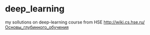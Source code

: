 # deep_learning
my sollutions on deep-learning course from HSE
http://wiki.cs.hse.ru/Основы_глубинного_обучения
